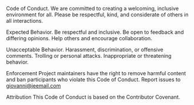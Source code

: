 Code of Conduct.
We are committed to creating a welcoming, inclusive environment for all. Please be respectful, kind, and considerate of others in all interactions.

Expected Behavior.
Be respectful and inclusive.
Be open to feedback and differing opinions.
Help others and encourage collaboration.

Unacceptable Behavior.
Harassment, discrimination, or offensive comments.
Trolling or personal attacks.
Inappropriate or threatening behavior.

Enforcement
Project maintainers have the right to remove harmful content and ban participants who violate this Code of Conduct. Report issues to giovanni@jeemail.com

Attribution
This Code of Conduct is based on the Contributor Covenant.

